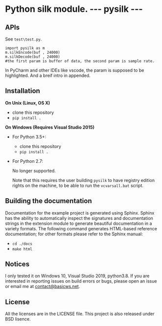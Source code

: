 Python silk module. --- pysilk ---
=============

APIs
------------

See `test\test.py`.
```
import pysilk as m
m.silkEncode(buf , 24000)
m.silkDecode(buf , 24000)
#the first param is buffer of data, the second param is sample rate.
```
In PyCharm and other IDEs like vscode, the param is supposed to be
highlighted. And a breif intro in appended.


Installation
------------

**On Unix (Linux, OS X)**

 - clone this repository
 - `pip install .`

**On Windows (Requires Visual Studio 2015)**

 - For Python 3.5+:
     - clone this repository
     - `pip install .`
 - For Python 2.7:

   No longer supported.

   Note that this requires the user building `pysilk` to have registry edition
   rights on the machine, to be able to run the `vcvarsall.bat` script.


Building the documentation
--------------------------

Documentation for the example project is generated using Sphinx. Sphinx has the
ability to automatically inspect the signatures and documentation strings in
the extension module to generate beautiful documentation in a variety formats.
The following command generates HTML-based reference documentation; for other
formats please refer to the Sphinx manual:

 - `cd ./docs`
 - `make html`

Notices
--------------------------

I only tested it on Windows 10, Visual Studio 2019, python3.8. If you are interested in
reporting issues on build errors or bugs, please open an issue or email me at contact@basicws.net.

License
-------

All the licenses are in the LICENSE file. This project is also
released under BSD lisence.


[`cibuildwheel`]:          https://cibuildwheel.readthedocs.io

